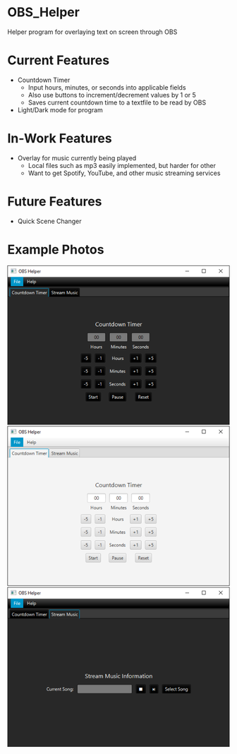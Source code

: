 # OBS_Helper
Helper program for overlaying text on screen through OBS

# Current Features
- Countdown Timer
  - Input hours, minutes, or seconds into applicable fields
  - Also use buttons to increment/decrement values by 1 or 5
  - Saves current countdown time to a textfile to be read by OBS
 - Light/Dark mode for program

# In-Work Features
- Overlay for music currently being played
  - Local files such as mp3 easily implemented, but harder for other
  - Want to get Spotify, YouTube, and other music streaming services
  
# Future Features
- Quick Scene Changer

# Example Photos
![Countdown Dark](https://github.com/bjhaliw/OBS_Helper/blob/main/obshelperexample.png)
![Countdown Light](https://github.com/bjhaliw/OBS_Helper/blob/main/obslight.png)
![Music](https://github.com/bjhaliw/OBS_Helper/blob/main/music.png)
